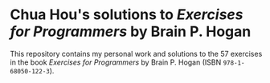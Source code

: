 # Chua Hou's solutions to *Exercises for Programmers* by Brain P. Hogan

This repository contains my personal work and solutions to the 57 exercises in
the book *Exercises for Programmers* by Brain P. Hogan (ISBN `978-1-68050-122-3`).
